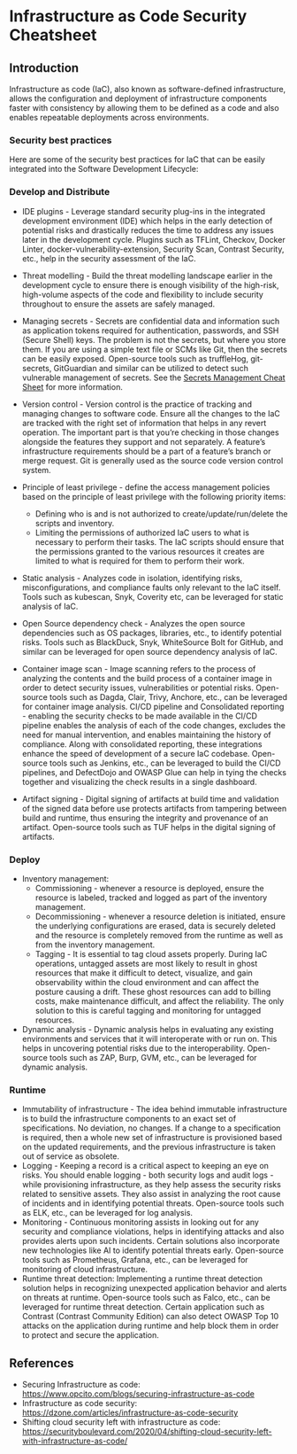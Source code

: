 <!---
Copyright 2021 Nokia
Licensed under the Creative Commons Attribution-ShareAlike 3.0 Unported License
SPDX-License-Identifier: CC-BY-SA-3.0
--->

# Infrastructure as Code Security Cheatsheet

## Introduction

Infrastructure as code (IaC), also known as software-defined infrastructure, allows the configuration and deployment of infrastructure components faster with consistency by allowing them to be defined as a code and also enables repeatable deployments across environments.

### Security best practices

Here are some of the security best practices for IaC that can be easily integrated into the Software Development Lifecycle:

### Develop and Distribute

-   IDE plugins - Leverage standard security plug-ins in the integrated development environment (IDE) which helps in the early detection of potential risks and drastically reduces the time to address any issues later in the development cycle. Plugins such as TFLint, Checkov, Docker Linter, docker-vulnerability-extension, Security Scan, Contrast Security, etc., help in the security assessment of the IaC.
-   Threat modelling - Build the threat modelling landscape earlier in the development cycle to ensure there is enough visibility of the high-risk, high-volume aspects of the code and flexibility to include security throughout to ensure the assets are safely managed.
-   Managing secrets - Secrets are confidential data and information such as application tokens required for authentication, passwords, and SSH (Secure Shell) keys. The problem is not the secrets, but where you store them. If you are using a simple text file or SCMs like Git, then the secrets can be easily exposed. Open-source tools such as truffleHog, git-secrets, GitGuardian and similar can be utilized to detect such vulnerable management of secrets. See the [Secrets Management Cheat Sheet](Secrets_Management_Cheat_Sheet.md) for more information.
-   Version control - Version control is the practice of tracking and managing changes to software code. Ensure all the changes to the IaC are tracked with the right set of information that helps in any revert operation. The important part is that you’re checking in those changes alongside the features they support and not separately. A feature’s infrastructure requirements should be a part of a feature’s branch or merge request. Git is generally used as the source code version control system.
-   Principle of least privilege - define the access management policies based on the principle of least privilege with the following priority items:

    -   Defining who is and is not authorized to create/update/run/delete the scripts and inventory.
    -   Limiting the permissions of authorized IaC users to what is necessary to perform their tasks. The IaC scripts should ensure that the permissions granted to the various resources it creates are limited to what is required for them to perform their work.

-   Static analysis - Analyzes code in isolation, identifying risks, misconfigurations, and compliance faults only relevant to the IaC itself. Tools such as kubescan, Snyk, Coverity etc, can be leveraged for static analysis of IaC.
-   Open Source dependency check - Analyzes the open source dependencies such as OS packages, libraries, etc., to identify potential risks. Tools such as BlackDuck, Snyk, WhiteSource Bolt for GitHub, and similar can be leveraged for open source dependency analysis of IaC.
-   Container image scan - Image scanning refers to the process of analyzing the contents and the build process of a container image in order to detect security issues, vulnerabilities or potential risks. Open-source tools such as Dagda, Clair, Trivy, Anchore, etc., can be leveraged for container image analysis.
    CI/CD pipeline and Consolidated reporting - enabling the security checks to be made available in the CI/CD pipeline enables the analysis of each of the code changes, excludes the need for manual intervention, and enables maintaining the history of compliance. Along with consolidated reporting, these integrations enhance the speed of development of a secure IaC codebase. Open-source tools such as Jenkins, etc., can be leveraged to build the CI/CD pipelines, and DefectDojo and OWASP Glue can help in tying the checks together and visualizing the check results in a single dashboard.
-   Artifact signing - Digital signing of artifacts at build time and validation of the signed data before use protects artifacts from tampering between build and runtime, thus ensuring the integrity and provenance of an artifact. Open-source tools such as TUF helps in the digital signing of artifacts.

### Deploy

-   Inventory management:
    -   Commissioning - whenever a resource is deployed, ensure the resource is labeled, tracked and logged as part of the inventory management.
    -   Decommissioning - whenever a resource deletion is initiated, ensure the underlying configurations are erased, data is securely deleted and the resource is completely removed from the runtime as well as from the inventory management.
    -   Tagging - It is essential to tag cloud assets properly. During IaC operations, untagged assets are most likely to result in ghost resources that make it difficult to detect, visualize, and gain observability within the cloud environment and can affect the posture causing a drift. These ghost resources can add to billing costs, make maintenance difficult, and affect the reliability. The only solution to this is careful tagging and monitoring for untagged resources.
-   Dynamic analysis - Dynamic analysis helps in evaluating any existing environments and services that it will interoperate with or run on. This helps in uncovering potential risks due to the interoperability. Open-source tools such as ZAP, Burp, GVM, etc., can be leveraged for dynamic analysis.

### Runtime

-   Immutability of infrastructure - The idea behind immutable infrastructure is to build the infrastructure components to an exact set of specifications. No deviation, no changes. If a change to a specification is required, then a whole new set of infrastructure is provisioned based on the updated requirements, and the previous infrastructure is taken out of service as obsolete.
-   Logging - Keeping a record is a critical aspect to keeping an eye on risks. You should enable logging - both security logs and audit logs - while provisioning infrastructure, as they help assess the security risks related to sensitive assets. They also assist in analyzing the root cause of incidents and in identifying potential threats. Open-source tools such as ELK, etc., can be leveraged for log analysis.
-   Monitoring - Continuous monitoring assists in looking out for any security and compliance violations, helps in identifying attacks and also provides alerts upon such incidents. Certain solutions also incorporate new technologies like AI to identify potential threats early. Open-source tools such as Prometheus, Grafana, etc., can be leveraged for monitoring of cloud infrastructure.
-   Runtime threat detection: Implementing a runtime threat detection solution helps in recognizing unexpected application behavior and alerts on threats at runtime. Open-source tools such as Falco, etc., can be leveraged for runtime threat detection. Certain application such as Contrast (Contrast Community Edition) can also detect OWASP Top 10 attacks on the application during runtime and help block them in order to protect and secure the application.

## References

-   Securing Infrastructure as code: <https://www.opcito.com/blogs/securing-infrastructure-as-code>
-   Infrastructure as code security: <https://dzone.com/articles/infrastructure-as-code-security>
-   Shifting cloud security left with infrastructure as code: <https://securityboulevard.com/2020/04/shifting-cloud-security-left-with-infrastructure-as-code/>
